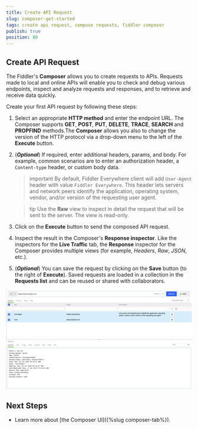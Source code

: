 ```yaml
---
title: Create API Request
slug: composer-get-started
tags: create api request, compose requests, fiddler composer
publish: true
position: 80
---
```


## Create API Request

The Fiddler's **Composer** allows you to create requests to APIs. Requests made to local and online APIs will enable you to check and debug various endpoints, inspect and analyze requests and responses, and to retrieve and receive data quickly.

Create your first API request by following these steps:

1. Select an appropriate **HTTP method** and enter the endpoint URL. The Composer supports **GET**, **POST**, **PUT**, **DELETE**, **TRACE**, **SEARCH** and **PROPFIND** methods.The **Composer** allows you also to change the version of the HTTP protocol via a drop-down menu to the left of the **Execute** button.

2. (**_Optional_**) If required, enter additional headers, params, and body. For example, common scenarios are to enter an authorization header, a `Content-type` header, or custom body data. 

    >important By default, Fiddler Everywhere client will add `User-Agent` header with value `Fiddler Everywhere`. This header lets servers and network peers identify the application, operating system, vendor, and/or version of the requesting user agent.

    >tip Use the **Raw** view to inspect in detail the request that will be sent to the server. The view is read-only.

3. Click on the **Execute** button to send the composed API request.

4. Inspect the result in the Composer's **Response inspector**. Like the inspectors for the **Live Traffic** tab, the **Response** inspector for the Composer provides multiple views (for example, *Headers*, *Raw*, *JSON*, etc.).

5. (**_Optional_**) You can save the request by clicking on the **Save** button (to the right of **Execute**). Saved requests are loaded in a collection in the **Requests list** and can be reused or shared with collaborators.

![Creating API request](../images/composer/create-api-request.png)

## Next Steps 

- Learn more about [the Composer UI]({%slug composer-tab%}).